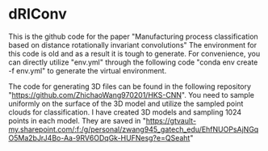 # dRIConv
This is the github code for the paper "Manufacturing process classification based on distance rotationally invariant convolutions"
The environment for this code is old and as a result it is tough to generate. 
For convenience, you can directly utilize "env.yml" through the following code "conda env create -f env.yml" to generate the virtual environment.

The code for generating 3D files can be found in the following repository "https://github.com/ZhichaoWang970201/HKS-CNN".
You need to sample uniformly on the surface of the 3D model and utilize the sampled point clouds for classification.
I have created 3D models and sampling 1024 points in each model. 
They are saved in "https://gtvault-my.sharepoint.com/:f:/g/personal/zwang945_gatech_edu/EhfNUOPsAjNGqO5Ma2bJrJ4Bo-Aa-9RV6ODqGk-HUFNesg?e=QSeaht"
